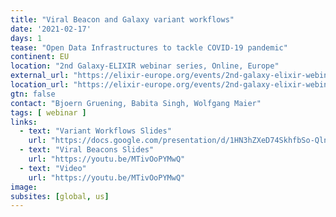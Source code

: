```yaml
---
title: "Viral Beacon and Galaxy variant workflows"
date: '2021-02-17'
days: 1
tease: "Open Data Infrastructures to tackle COVID-19 pandemic"
continent: EU
location: "2nd Galaxy-ELIXIR webinar series, Online, Europe"
external_url: "https://elixir-europe.org/events/2nd-galaxy-elixir-webinar-series#session5"
location_url: "https://elixir-europe.org/events/2nd-galaxy-elixir-webinar-series"
gtn: false
contact: "Bjoern Gruening, Babita Singh, Wolfgang Maier"
tags: [ webinar ]
links:
  - text: "Variant Workflows Slides"
    url: "https://docs.google.com/presentation/d/1HN3hZXeD74SkhfbSo-QlnUgYjWsX1RS__uRjBXzXhxE/edit#slide=id.gb76fb8d52f_1_415"
  - text: "Viral Beacons Slides"
    url: "https://youtu.be/MTivOoPYMwQ"
  - text: "Video"
    url: "https://youtu.be/MTivOoPYMwQ"
image: 
subsites: [global, us]
---
```

